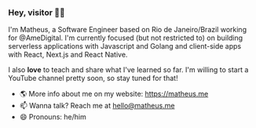 ### Hey, visitor 👋🏾

I'm Matheus, a Software Engineer based on Rio de Janeiro/Brazil working for @AmeDigital. I'm currently focused (but not restricted to) on building serverless applications with Javascript and Golang and client-side apps with React, Next.js and React Native.

I also **love** to teach and share what I've learned so far. I'm willing to start a YouTube channel pretty soon, so stay tuned for that!

- 🌎 More info about me on my website: https://matheus.me
- 📫 Wanna talk? Reach me at hello@matheus.me
- 😄 Pronouns: he/him
